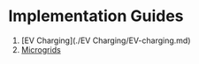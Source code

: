 # Implementation Guides

1. [EV Charging](./EV Charging/EV-charging.md)
2. [Microgrids](./Microgrids.md)
